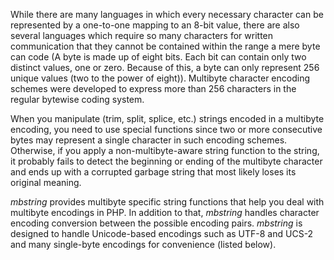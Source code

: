 While there are many languages in which every necessary character can be
represented by a one-to-one mapping to an 8-bit value, there are also
several languages which require so many characters for written
communication that they cannot be contained within the range a mere byte
can code (A byte is made up of eight bits. Each bit can contain only two
distinct values, one or zero. Because of this, a byte can only represent
256 unique values (two to the power of eight)). Multibyte character
encoding schemes were developed to express more than 256 characters in
the regular bytewise coding system.

When you manipulate (trim, split, splice, etc.) strings encoded in a
multibyte encoding, you need to use special functions since two or more
consecutive bytes may represent a single character in such encoding
schemes. Otherwise, if you apply a non-multibyte-aware string function
to the string, it probably fails to detect the beginning or ending of
the multibyte character and ends up with a corrupted garbage string that
most likely loses its original meaning.

*mbstring* provides multibyte specific string functions that help you
deal with multibyte encodings in PHP. In addition to that, *mbstring*
handles character encoding conversion between the possible encoding
pairs. *mbstring* is designed to handle Unicode-based encodings such as
UTF-8 and UCS-2 and many single-byte encodings for convenience (listed
below).
